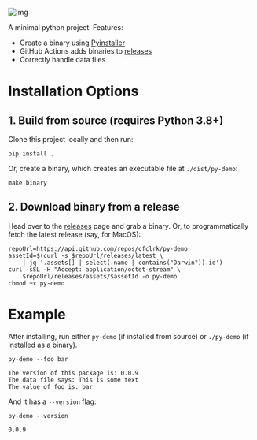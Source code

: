![img](https://github.com/cfclrk/py-demo/workflows/Release/badge.svg)

A minimal python project. Features:

-   Create a binary using
    [Pyinstaller](https://pythonhosted.org/PyInstaller/index.html)
-   GitHub Actions adds binaries to
    [releases](https://github.com/cfclrk/py-demo/releases)
-   Correctly handle data files


# Installation Options


## 1. Build from source (requires Python 3.8+)

Clone this project locally and then run:

    pip install .

Or, create a binary, which creates an executable file at `./dist/py-demo`:

    make binary


## 2. Download binary from a release

Head over to the [releases](https://github.com/cfclrk/py-demo/releases) page and
grab a binary. Or, to programmatically fetch the latest release (say, for
MacOS):

    repoUrl=https://api.github.com/repos/cfclrk/py-demo
    assetId=$(curl -s $repoUrl/releases/latest \
        | jq '.assets[] | select(.name | contains("Darwin")).id')
    curl -sSL -H "Accept: application/octet-stream" \
        $repoUrl/releases/assets/$assetId -o py-demo
    chmod +x py-demo


# Example

After installing, run either `py-demo` (if installed from source) or `./py-demo`
(if installed as a binary).

    py-demo --foo bar

    The version of this package is: 0.0.9
    The data file says: This is some text
    The value of foo is: bar

And it has a `--version` flag:

    py-demo --version

    0.0.9
